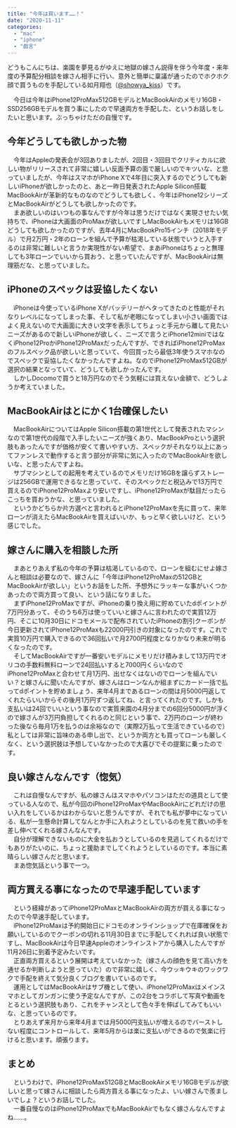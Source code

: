 ```yaml
---
title: "今年は買います……！"
date: "2020-11-11"
categories: 
  - "mac"
  - "iphone"
  - "戯言"
---
```


どうもこんにちは、楽園を夢見るがゆえに地獄の嫁さん説得を伴う今年度・来年度の予算配分相談を嫁さん相手に行い、意外と簡単に稟議が通ったのでホクホク顔で買うものを手配している如月翔也（[@showya\_kiss](http://twitter.com/showya_kiss)）です。  
  
　今日は今年はiPhone12ProMax512GBモデルとMacBookAirのメモリ16GB・SSD256GBモデルを買う事にしたので早速両方を手配した、というお話しをしたいと思います。ぶっちゃけただの自慢です。

## 今年どうしても欲しかった物

　今年はAppleの発表会が3回ありましたが、2回目・3回目でクリティカルに欲しい物がリリースされて非常に嬉しい反面予算の面で厳しいのでキツいな、と思っていましたが、今年はスマホがiPhone Xで4年目に突入するのでどうしても新しいiPhoneが欲しかったのと、あと一昨日発表されたApple Silicon搭載MacBookAirが革新的なものなのでどうしても欲しく、今年はiPhone12シリーズとMacBookAirがどうしても欲しかったのです。  
　まあ欲しいのはいつもの事なんですが今年は思うだけではなく実現させたい気持ちで、iPhoneは大画面のProMaxが欲しいですしMacBookAirもメモリは16GBどうしても欲しかったのですが、去年4月にMacBookPro15インチ（2018年モデル）で月2万円・2年のローンを組んで予算が枯渇している状態でいうと入手するのは非常に難しいと言うか実現性がない希望で、まあiPhoneはちょっと無理しても3年ローンでいいから買おう、と思っていたんですが、MacBookAirは無理筋だな、と思っていました。  

## iPhoneのスペックは妥協したくない

　iPhoneは今使っているiPhone Xがバッテリーがヘタってきたのと性能がそれなりレベルになってしまった事、そして私が老眼になってしまい小さい画面ではよく見えないので大画面に大きい文字を表示してちょっと手元から離して見たいニーズがあるので新しいiPhoneが欲しく、ニーズで言うとiPhone12miniではなくiPhone12ProかiPhone12ProMaxだったんですが、できればiPhone12ProMaxのフルスペック品が欲しいと思っていて、今回買ったら最低3年使うスマホなのでスペックで妥協したくなかったんですよね。なのでiPhone12ProMax512GBが選択の結果となっていて、どうしても欲しかったんです。  
　しかしDocomoで買うと18万円なのでそう気軽には買えない金額で、どうしようか考えていました。  

## MacBookAirはとにかく1台確保したい

　MacBookAirについてはApple Silicon搭載の第1世代として発表されたマシンなので第1世代の段階で入手したいニーズが強くあり、MacBookProという選択肢もあったんですが価格が安くて書いやすい方、スペックがそれなり以上にあってファンレスで動作すると言う部分が非常に気に入ったのでMacBookAirを欲しいな、と思ったんですよね。  
　サブマシンとしての起用を考えているのでメモリだけ16GBを譲らずストレージは256GBで運用できるなと思っていて、そのスペックだと税込みで13万円で買えるのでiPhone12ProMaxより安いですし、iPhone12ProMaxが駄目だったらこっちを買おうかな、と思っていました。  
　というかどちらか片方選べと言われるとiPhone12ProMaxを先に買って、来年ローンが消えたらMacBookAirを買えばいいか、もっと早く欲しいけど、という感じでした。  

## 嫁さんに購入を相談した所

　まあとりあえず私の今年の予算は枯渇しているので、ローンを組むにせよ嫁さんと相談は必要なので、嫁さんに「今年はiPhone12ProMaxの512GBとMacBookAirが欲しい」というお話をした所、予想外にラッキーな事がいくつかあったので両方買って良い、という話になりました。  
　まずiPhone12ProMaxですが、iPhoneの乗り換え用に貯めていたdポイントが7万円分あって、そのうち6万は使っていいと嫁さんに言われたので実質12万円、そこに10月30日にドコモメールで配布されていたiPhoneの割引クーポンが今日更新されてiPhone12ProMaxも22000円引きの対象になったのです。これで実質10万円で購入できるので36回払いで月2700円程度となりかなり未来が明るくなったのです。  
　そしてMacBookAirですが一番安いモデルにメモリだけ積みまして13万円でオリコの手数料無料ローンで24回払いすると7000円くらいなのでiPhone12ProMaxと合わせて月1万円、出せなくはないのでローンを組んでいい？と嫁さんに聞いたんですが、嫁さんはローンなんか組まずにカード一括で払ってdポイントを貯めましょう、来年4月まであるローンの間は月5000円返してくれたらいいからその後月1万円ずつ返してね、と言ってくれたのです。しかも支払いは24回でいいという事なので実質来園の4月分までの6回分5000円が浮くので嫁さんが3万円負担してくれるのと同じという事で、2万円のローンが終わった後なら毎月1万を払うのは余裕なので（実際2万払って生活できているので）私としては非常に旨味のある申し出で、というか両方とも買ってローンも厳しくなく、という選択肢は予想していなかったので大喜びでその提案に乗ったのです。  

## 良い嫁さんなんです（惚気）

　これは自慢なんですが、私の嫁さんはスマホやパソコンはただの道具として使っている人なので、私が今回のiPhone12ProMaxやMacBookAirにどれだけの思い入れをしているかはわからないと思うんですが、それでも私が夢中になっている、私が一生懸命計算してなんとか手に入れようとしているのを見て救いの手を差し伸べてくれる嫁さんなんです。  
　自分が理解できないものに大金を払おうとしているのを見逃してくれるだけでもありがたいのに、ちょっと援助までしてくれようとしているのです。本当に素晴らしい嫁さんだと思います。  
　まあ惚気話という事で一つ。  

## 両方買える事になったので早速手配しています

　という経緯があってiPhone12ProMaxとMacBookAirの両方が買える事になったので今早速手配しています。  
　iPhone12ProMaxは予約開始日にドコモのオンラインショップで在庫確保をお願いしているのでクーポンの切れる11月30日までに手配してくれれば良い状態ですし、MacBookAirは今日早速Appleのオンラインストアから購入したんですが11月26日に到着予定みたいです。  
　正直両方買えるという展開は考えていなかった（嫁さんの顔色を見て高い方を通せるか判断しようと思っていた）ので非常に嬉しく、今ウッキウキのワックワクで手配を終えて気分良くブログを書いているのです。  
　運用としてはMacBookAirはサブ機として使い、iPhone12ProMaxはメインスマホとしてガンガンに使う予定なんですが、この2台をコラボして写真や動画をとるという選択肢もあり、これをチャンスとして色々手を伸ばしてみてもいいな、と思っているのです。  
　とりあえず来月から来年4月までは月5000円支払いが増えるのでバーストしない程度にコントロールして、来年5月からは楽に支払いができるので気楽に行けると思います。頑張ります。  

## まとめ

　というわけで、iPhone12ProMax512GBとMacBookAirメモリ16GBモデルが欲しいと思って嫁さんに相談したら両方買える事になったよ、いい嫁さんで羨ましいでしょ？というお話しでした。  
　一番自慢なのはiPhone12ProMaxでもMacBookAirでもなく嫁さんなんですよね……。
